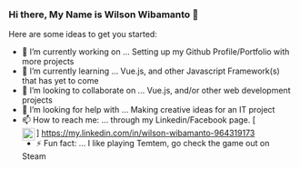 ### Hi there, My Name is Wilson Wibamanto 👋
    
    

Here are some ideas to get you started:

- 🔭 I’m currently working on ... Setting up my Github Profile/Portfolio with more projects
- 🌱 I’m currently learning ... Vue.js, and other Javascript Framework(s) that has yet to come
- 👯 I’m looking to collaborate on ... Vue.js, and/or other web development projects
- 🤔 I’m looking for help with ... Making creative ideas for an IT project
- 📫 How to reach me: ... through my Linkedin/Facebook page.
     [<div style="background-color: blue;"><img align="left" alt="codeSTACKr | LinkedIn" width="22px" src="https://cdn.jsdelivr.net/npm/simple-icons@v3/icons/linkedin.svg" /></div>] https://my.linkedin.com/in/wilson-wibamanto-964319173
- ⚡ Fun fact: ... I like playing Temtem, go check the game out on Steam

